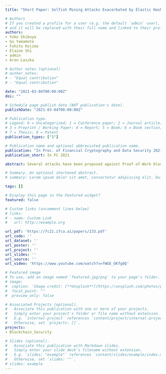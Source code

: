 ```yaml
---
title: "Short Paper: Selfish Mining Attacks Exacerbated by Elastic Hash Supply"

# Authors
# If you created a profile for a user (e.g. the default `admin` user), write the username (folder name) here
# and it will be replaced with their full name and linked to their profile.
authors:
- Yoko Shibuya
- Go Yamamoto
- Fuhito Kojima
- Elaine Shi
- admin
- Aron Laszka

# Author notes (optional)
# author_notes:
# - "Equal contribution"
# - "Equal contribution"

date: "2021-03-04T00:00:00Z"
doi: ""

# Schedule page publish date (NOT publication's date).
publishDate: "2021-03-04T00:00:00Z"

# Publication type.
# Legend: 0 = Uncategorized; 1 = Conference paper; 2 = Journal article;
# 3 = Preprint / Working Paper; 4 = Report; 5 = Book; 6 = Book section;
# 7 = Thesis; 8 = Patent
publication_types: ["1"]

# Publication name and optional abbreviated publication name.
publication: "In Proc. of Financial Cryptography and Data Security 2021"
publication_short: In FC 2021

abstract: Several attacks have been proposed against Proof-of-Work blockchains, which may increase the attacker’s share of mining rewards (e.g., selfish mining, block withholding). A further impact of such at- tacks, which has not been considered in prior work, is that decreasing the profitability of mining for honest nodes incentivizes them to stop mining or to leave the attacked chain for a more profitable one. The de- parture of honest nodes exacerbates the attack and may further decrease profitability and incentivize more honest nodes to leave. In this paper, we first present an empirical analysis showing that there is a statistically significant correlation between the profitability of mining and the total hash rate, confirming that miners indeed respond to changing profitabil- ity. Second, we present a theoretical analysis showing that selfish mining under such elastic hash supply leads either to the collapse of a chain, i.e., all honest nodes leaving, or to a stable equilibrium depending on the attacker’s initial share.

# Summary. An optional shortened abstract.
# summary: Lorem ipsum dolor sit amet, consectetur adipiscing elit. Duis posuere tellus ac convallis placerat. Proin tincidunt magna sed ex sollicitudin condimentum.

tags: []

# Display this page in the Featured widget?
featured: false

# Custom links (uncomment lines below)
# links:
# - name: Custom Link
#   url: http://example.org

url_pdf: 'https://fc21.ifca.ai/papers/233.pdf'
url_code: ''
url_dataset: ''
url_poster: ''
url_project: ''
url_slides: ''
url_source: ''
url_video: 'https://www.youtube.com/watch?v=fWGE_OKfg8Q'

# Featured image
# To use, add an image named `featured.jpg/png` to your page's folder.
# image:
#  caption: 'Image credit: [**Unsplash**](https://unsplash.com/photos/pLCdAaMFLTE)'
#  focal_point: ""
#  preview_only: false

# Associated Projects (optional).
#   Associate this publication with one or more of your projects.
#   Simply enter your project's folder or file name without extension.
#   E.g. `internal-project` references `content/project/internal-project/index.md`.
#   Otherwise, set `projects: []`.
projects:
- Blockchain_Security

# Slides (optional).
#   Associate this publication with Markdown slides.
#   Simply enter your slide deck's filename without extension.
#   E.g. `slides: "example"` references `content/slides/example/index.md`.
#   Otherwise, set `slides: ""`.
# slides: example
---
```

